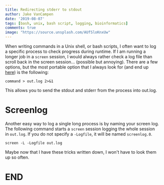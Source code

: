 ```yaml
---
title: Redirecting stderr to stdout 
author: Jake VanCampen
date: '2019-08-07'
tags: [bash, unix, bash script, logging, bioinformatics]
comments: true
image: "https://source.unsplash.com/AUfSloKnxUw"
---
```


When writing commands in a Unix shell, or bash scripts, I often want to log a specific process to check progress during runtime. If I am running a longer job in a `screen` session, I would always rather check a log file than scroll back in the screen session...  (possible but annoying). There are a few options, but the most portable option that I always look for (and end up [here](https://askubuntu.com/questions/625224/how-to-redirect-stderr-to-a-file/625230)) is the following:

```
command > out.log 2>&1 
```

This allows you to send the stdout and stderr from the process into out.log.

# Screenlog

Another easy way to log a single long process is by naming your screen log. The following command starts a `screen` session logging the whole session in `out.log`. If you do not specify a `-Logfile`, it will be named `screenlog.0`.

```
screen -L -Logfile out.log
```

Maybe now that I have these tricks written down, I won't have to look them up so often. 

# END
